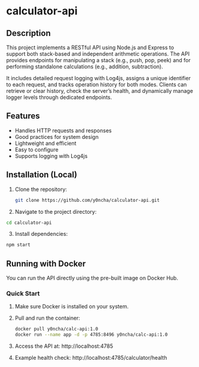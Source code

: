 # calculator-api

## Description
This project implements a RESTful API using Node.js and Express to support both stack-based and independent arithmetic operations. The API provides endpoints for manipulating a stack (e.g., push, pop, peek) and for performing standalone calculations (e.g., addition, subtraction).

It includes detailed request logging with Log4js, assigns a unique identifier to each request, and tracks operation history for both modes. Clients can retrieve or clear history, check the server’s health, and dynamically manage logger levels through dedicated endpoints.

## Features
- Handles HTTP requests and responses
- Good practices for system design
- Lightweight and efficient
- Easy to configure
- Supports logging with Log4js

## Installation (Local)

1. Clone the repository:
   ```bash
   git clone https://github.com/y0ncha/calculator-api.git
   ```

2.	Navigate to the project directory:
   ```bash
   cd calculator-api
   ```

3.	Install dependencies:
   ```bash
   npm start
   ```

## Running with Docker

You can run the API directly using the pre-built image on Docker Hub.

### Quick Start

1. Make sure Docker is installed on your system.

2. Pull and run the container:
   ```bash
   docker pull y0ncha/calc-api:1.0
   docker run --name app -d -p 4785:8496 y0ncha/calc-api:1.0
   ```

3.	Access the API at:
   http://localhost:4785

4.	Example health check:
   http://localhost:4785/calculator/health
